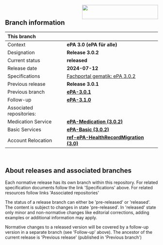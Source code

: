 <img align="right" width="250" height="47" src="images/Gematik_Logo_Flag_With_Background.png"/> <br/>    

## Branch information

|This branch||
|:----|----|
| Context| __ePA 3.0 (ePA für alle)__|
| Designation  | __Release 3.0.2__  |
| Current status | __released__ |
| Release date   | __2024-07-12__  |
| Specifications| [Fachportal gematik: ePA 3.0.2](https://gemspec.gematik.de/releases/ePA_3_0_2/)|
| Previous release| __Release 3.0.1__|
| Previous branch | [**ePA-3.0.1**](https://github.com/gematik/epa-xds-document/tree/ePA-3.0.1)|
| Follow-up | [**ePA-3.1.0**](https://github.com/gematik/epa-xds-document/tree/ePA-3.1.0)|
| Associated repositories:||
| Medication Service | [**ePA-Medication (3.0.2)**](https://github.com/gematik/ePA-Medication/tree/ePA-3.0.2) |
| Basic Services | [**ePA-Basic (3.0.2)**](https://github.com/gematik/ePA-Basic/tree/ePA-3.0.2) |
| Account Relocation | [**ref-ePA-HealthRecordMigration (3.0)**](https://github.com/gematik/ref-ePA-HealthRecordMigration/tree/ePA-3.0) |

</br>

## About releases and associated branches
Each normative release has its own branch within this repository.
For related specification documents follow the link 'Specifications' above. For related resources follow links 'Associated repositories'

The status of a release branch can either be 'pre-released' or 'released'. The content is subject to changes in state 'pre-released'. In 'released' state only minor and non-normative changes like editorial corrections, adding examples or additional information may apply.

Normative changes to a released version will be covered by a follow-up version in a separate branch (see 'Follow-up' above). The ancestor of the current release is 'Previous release' (published in 'Previous branch')

